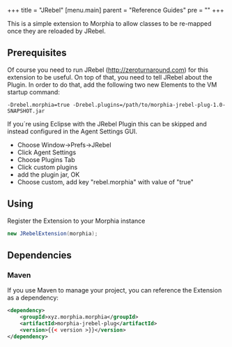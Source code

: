 +++
title = "JRebel"
[menu.main]
  parent = "Reference Guides"
  pre = "<i class='fa fa-file-text-o'></i>"
+++

This is a simple extension to Morphia to allow classes to be re-mapped once they are reloaded by JRebel.

## Prerequisites

Of course you need to run JRebel (http://zeroturnaround.com) for this extension to be useful.
On top of that, you need to tell JRebel about the Plugin. In order to do that, add the following two new Elements to the VM startup command:

```
-Drebel.morphia=true -Drebel.plugins=/path/to/morphia-jrebel-plug-1.0-SNAPSHOT.jar
```

If you´re using Eclipse with the JRebel Plugin this can be skipped and instead configured in the Agent Settings GUI.
- Choose Window->Prefs->JRebel
- Click Agent Settings
- Choose Plugins Tab
- Click custom plugins
- add the plugin jar, OK
- Choose custom, add key "rebel.morphia" with value of "true"

## Using
Register the Extension to your Morphia instance

```java
new JRebelExtension(morphia);
```

## Dependencies

### Maven
If you use Maven to manage your project, you can reference the Extension as a dependency:
  
```xml
<dependency>
    <groupId>xyz.morphia.morphia</groupId>
    <artifactId>morphia-jrebel-plug</artifactId>
    <version>{{< version >}}</version>
</dependency>
```
